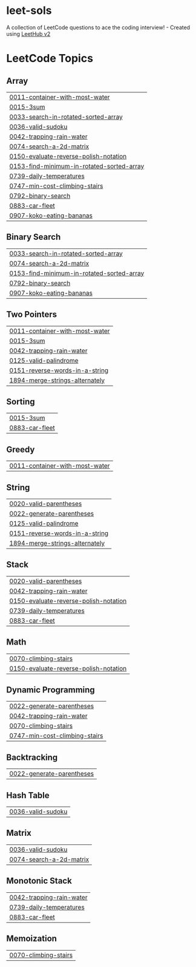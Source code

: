 # leet-sols
A collection of LeetCode questions to ace the coding interview! - Created using [LeetHub v2](https://github.com/arunbhardwaj/LeetHub-2.0)

<!---LeetCode Topics Start-->
# LeetCode Topics
## Array
|  |
| ------- |
| [0011-container-with-most-water](https://github.com/kshitijkale/leet-sols/tree/master/0011-container-with-most-water) |
| [0015-3sum](https://github.com/kshitijkale/leet-sols/tree/master/0015-3sum) |
| [0033-search-in-rotated-sorted-array](https://github.com/kshitijkale/leet-sols/tree/master/0033-search-in-rotated-sorted-array) |
| [0036-valid-sudoku](https://github.com/kshitijkale/leet-sols/tree/master/0036-valid-sudoku) |
| [0042-trapping-rain-water](https://github.com/kshitijkale/leet-sols/tree/master/0042-trapping-rain-water) |
| [0074-search-a-2d-matrix](https://github.com/kshitijkale/leet-sols/tree/master/0074-search-a-2d-matrix) |
| [0150-evaluate-reverse-polish-notation](https://github.com/kshitijkale/leet-sols/tree/master/0150-evaluate-reverse-polish-notation) |
| [0153-find-minimum-in-rotated-sorted-array](https://github.com/kshitijkale/leet-sols/tree/master/0153-find-minimum-in-rotated-sorted-array) |
| [0739-daily-temperatures](https://github.com/kshitijkale/leet-sols/tree/master/0739-daily-temperatures) |
| [0747-min-cost-climbing-stairs](https://github.com/kshitijkale/leet-sols/tree/master/0747-min-cost-climbing-stairs) |
| [0792-binary-search](https://github.com/kshitijkale/leet-sols/tree/master/0792-binary-search) |
| [0883-car-fleet](https://github.com/kshitijkale/leet-sols/tree/master/0883-car-fleet) |
| [0907-koko-eating-bananas](https://github.com/kshitijkale/leet-sols/tree/master/0907-koko-eating-bananas) |
## Binary Search
|  |
| ------- |
| [0033-search-in-rotated-sorted-array](https://github.com/kshitijkale/leet-sols/tree/master/0033-search-in-rotated-sorted-array) |
| [0074-search-a-2d-matrix](https://github.com/kshitijkale/leet-sols/tree/master/0074-search-a-2d-matrix) |
| [0153-find-minimum-in-rotated-sorted-array](https://github.com/kshitijkale/leet-sols/tree/master/0153-find-minimum-in-rotated-sorted-array) |
| [0792-binary-search](https://github.com/kshitijkale/leet-sols/tree/master/0792-binary-search) |
| [0907-koko-eating-bananas](https://github.com/kshitijkale/leet-sols/tree/master/0907-koko-eating-bananas) |
## Two Pointers
|  |
| ------- |
| [0011-container-with-most-water](https://github.com/kshitijkale/leet-sols/tree/master/0011-container-with-most-water) |
| [0015-3sum](https://github.com/kshitijkale/leet-sols/tree/master/0015-3sum) |
| [0042-trapping-rain-water](https://github.com/kshitijkale/leet-sols/tree/master/0042-trapping-rain-water) |
| [0125-valid-palindrome](https://github.com/kshitijkale/leet-sols/tree/master/0125-valid-palindrome) |
| [0151-reverse-words-in-a-string](https://github.com/kshitijkale/leet-sols/tree/master/0151-reverse-words-in-a-string) |
| [1894-merge-strings-alternately](https://github.com/kshitijkale/leet-sols/tree/master/1894-merge-strings-alternately) |
## Sorting
|  |
| ------- |
| [0015-3sum](https://github.com/kshitijkale/leet-sols/tree/master/0015-3sum) |
| [0883-car-fleet](https://github.com/kshitijkale/leet-sols/tree/master/0883-car-fleet) |
## Greedy
|  |
| ------- |
| [0011-container-with-most-water](https://github.com/kshitijkale/leet-sols/tree/master/0011-container-with-most-water) |
## String
|  |
| ------- |
| [0020-valid-parentheses](https://github.com/kshitijkale/leet-sols/tree/master/0020-valid-parentheses) |
| [0022-generate-parentheses](https://github.com/kshitijkale/leet-sols/tree/master/0022-generate-parentheses) |
| [0125-valid-palindrome](https://github.com/kshitijkale/leet-sols/tree/master/0125-valid-palindrome) |
| [0151-reverse-words-in-a-string](https://github.com/kshitijkale/leet-sols/tree/master/0151-reverse-words-in-a-string) |
| [1894-merge-strings-alternately](https://github.com/kshitijkale/leet-sols/tree/master/1894-merge-strings-alternately) |
## Stack
|  |
| ------- |
| [0020-valid-parentheses](https://github.com/kshitijkale/leet-sols/tree/master/0020-valid-parentheses) |
| [0042-trapping-rain-water](https://github.com/kshitijkale/leet-sols/tree/master/0042-trapping-rain-water) |
| [0150-evaluate-reverse-polish-notation](https://github.com/kshitijkale/leet-sols/tree/master/0150-evaluate-reverse-polish-notation) |
| [0739-daily-temperatures](https://github.com/kshitijkale/leet-sols/tree/master/0739-daily-temperatures) |
| [0883-car-fleet](https://github.com/kshitijkale/leet-sols/tree/master/0883-car-fleet) |
## Math
|  |
| ------- |
| [0070-climbing-stairs](https://github.com/kshitijkale/leet-sols/tree/master/0070-climbing-stairs) |
| [0150-evaluate-reverse-polish-notation](https://github.com/kshitijkale/leet-sols/tree/master/0150-evaluate-reverse-polish-notation) |
## Dynamic Programming
|  |
| ------- |
| [0022-generate-parentheses](https://github.com/kshitijkale/leet-sols/tree/master/0022-generate-parentheses) |
| [0042-trapping-rain-water](https://github.com/kshitijkale/leet-sols/tree/master/0042-trapping-rain-water) |
| [0070-climbing-stairs](https://github.com/kshitijkale/leet-sols/tree/master/0070-climbing-stairs) |
| [0747-min-cost-climbing-stairs](https://github.com/kshitijkale/leet-sols/tree/master/0747-min-cost-climbing-stairs) |
## Backtracking
|  |
| ------- |
| [0022-generate-parentheses](https://github.com/kshitijkale/leet-sols/tree/master/0022-generate-parentheses) |
## Hash Table
|  |
| ------- |
| [0036-valid-sudoku](https://github.com/kshitijkale/leet-sols/tree/master/0036-valid-sudoku) |
## Matrix
|  |
| ------- |
| [0036-valid-sudoku](https://github.com/kshitijkale/leet-sols/tree/master/0036-valid-sudoku) |
| [0074-search-a-2d-matrix](https://github.com/kshitijkale/leet-sols/tree/master/0074-search-a-2d-matrix) |
## Monotonic Stack
|  |
| ------- |
| [0042-trapping-rain-water](https://github.com/kshitijkale/leet-sols/tree/master/0042-trapping-rain-water) |
| [0739-daily-temperatures](https://github.com/kshitijkale/leet-sols/tree/master/0739-daily-temperatures) |
| [0883-car-fleet](https://github.com/kshitijkale/leet-sols/tree/master/0883-car-fleet) |
## Memoization
|  |
| ------- |
| [0070-climbing-stairs](https://github.com/kshitijkale/leet-sols/tree/master/0070-climbing-stairs) |
<!---LeetCode Topics End-->
